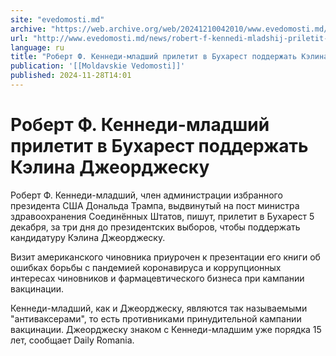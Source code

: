 ```yaml
---
site: "evedomosti.md"
archive: "https://web.archive.org/web/20241210042010/www.evedomosti.md/news/robert-f-kennedi-mladshij-priletit-v-buharest-podderzhat-kel"
url: "http://www.evedomosti.md/news/robert-f-kennedi-mladshij-priletit-v-buharest-podderzhat-kel"
language: ru
title: "Роберт Ф. Кеннеди-младший прилетит в Бухарест поддержать Кэлина Джеорджеску"
publication: '[[Moldavskie Vedomosti]]'
published: 2024-11-28T14:01
---
```


# Роберт Ф. Кеннеди-младший прилетит в Бухарест поддержать Кэлина Джеорджеску

Роберт Ф. Кеннеди-младший, член администрации избранного президента США Дональда Трампа, выдвинутый на пост министра здравоохранения Соединённых Штатов, пишут, прилетит в Бухарест 5 декабря, за три дня до президентских выборов, чтобы поддержать кандидатуру Кэлина Джеорджеску.

Визит американского чиновника приурочен к презентации его книги об ошибках борьбы с пандемией коронавируса и коррупционных интересах чиновников и фармацевтического бизнеса при кампании вакцинации.

Кеннеди-младший, как и Джеорджеску, являются так называемыми "антиваксерами", то есть противниками принудительной кампании вакцинации. Джеорджеску знаком с Кеннеди-младшим уже порядка 15 лет, сообщает Daily Romania.